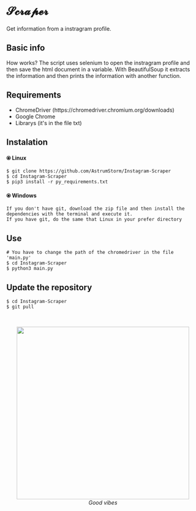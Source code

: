 # 𝓢𝓬𝓻𝓪𝓹𝓮𝓻
Get information from a instragram profile.

## Basic info
How works? The script uses selenium to open the instragram profile and then save the html document in a variable. With BeautifulSoup it extracts the information and then prints the information with another function.


## Requirements
<ul>
  <li>ChromeDriver (https://chromedriver.chromium.org/downloads)</li>
  <li>Google Chrome</li>
  <li>Librarys (it's in the file txt)
</ul>


## Instalation

#### ⦿ Linux
```console
$ git clone https://github.com/AstrumStorm/Instagram-Scraper
$ cd Instagram-Scraper
$ pip3 install -r py_requirements.txt
```

#### ⦿ Windows
    If you don't have git, download the zip file and then install the dependencies with the terminal and execute it.
    If you have git, do the same that Linux in your prefer directory


## Use
```console
# You have to change the path of the chromedriver in the file 'main.py'
$ cd Instagram-Scraper
$ python3 main.py
```


## Update the repository
```console
$ cd Instagram-Scraper
$ git pull
```

<br/>

<p align="center">
  <img src="https://thumbs.gfycat.com/AliveHauntingGavial-size_restricted.gif" width=450px> <br/>
  <i>Good vibes</i>
</p>
